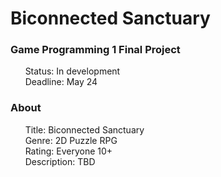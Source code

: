 # Biconnected Sanctuary
### Game Programming 1 Final Project
&nbsp;&nbsp;&nbsp;&nbsp;&nbsp;&nbsp;Status: In development<br>
&nbsp;&nbsp;&nbsp;&nbsp;&nbsp;&nbsp;Deadline: May 24
### About
&nbsp;&nbsp;&nbsp;&nbsp;&nbsp;&nbsp;Title: Biconnected Sanctuary<br>
&nbsp;&nbsp;&nbsp;&nbsp;&nbsp;&nbsp;Genre: 2D Puzzle RPG<br>
&nbsp;&nbsp;&nbsp;&nbsp;&nbsp;&nbsp;Rating: Everyone 10+<br>
&nbsp;&nbsp;&nbsp;&nbsp;&nbsp;&nbsp;Description: TBD
